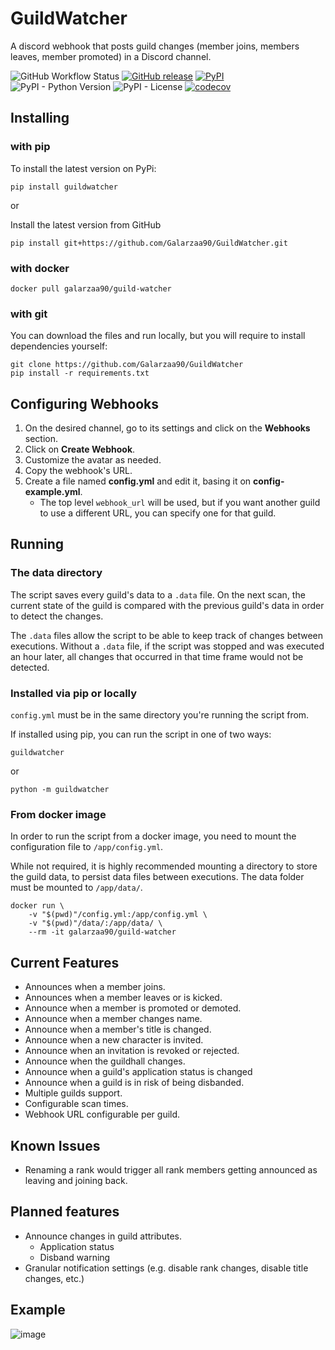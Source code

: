 # GuildWatcher

A discord webhook that posts guild changes (member joins, members leaves, member promoted) in a Discord channel.

![GitHub Workflow Status](https://img.shields.io/github/workflow/status/Galarzaa90/GuildWatcher/Build/master)
[![GitHub release](https://img.shields.io/github/release/Galarzaa90/GuildWatcher/all.svg)](https://github.com/Galarzaa90/GuildWatcher/releases)
[![PyPI](https://img.shields.io/pypi/v/GuildWatcher.svg)](https://pypi.python.org/pypi/GuildWatcher/)
![PyPI - Python Version](https://img.shields.io/pypi/pyversions/GuildWatcher.svg)
![PyPI - License](https://img.shields.io/pypi/l/GuildWatcher.svg)
[![codecov](https://codecov.io/gh/Galarzaa90/GuildWatcher/branch/master/graph/badge.svg?token=8MUNkVsCtO)](https://codecov.io/gh/Galarzaa90/GuildWatcher)

## Installing
### with pip
To install the latest version on PyPi:
```shell
pip install guildwatcher
```

or

Install the latest version from GitHub
```shell
pip install git+https://github.com/Galarzaa90/GuildWatcher.git
```

### with docker
```shell
docker pull galarzaa90/guild-watcher
```


### with git
You can download the files and run locally, but you will require to install dependencies yourself:
```shell
git clone https://github.com/Galarzaa90/GuildWatcher
pip install -r requirements.txt
```

## Configuring Webhooks
1. On the desired channel, go to its settings and click on the **Webhooks** section.
1. Click on **Create Webhook**.
1. Customize the avatar as needed.
1. Copy the webhook's URL.
1. Create a file named **config.yml** and edit it, basing it on **config-example.yml**.
    * The top level `webhook_url` will be used, but if you want another guild to use a different URL, you can specify one for that guild.
    
## Running
### The data directory
The script saves every guild's data to a `.data` file. On the next scan, the current state of the guild is compared with the previous guild's data in order to detect the changes.

The `.data` files allow the script to be able to keep track of changes between executions. Without a `.data` file, if the script was stopped and was executed an hour later, all changes that occurred in that time frame would not be detected.

### Installed via pip or locally
`config.yml` must be in the same directory you're running the script from.


If installed using pip, you can run the script in one of two ways:
```shell
guildwatcher
```

or

```shell
python -m guildwatcher
```

### From docker image
In order to run the script from a docker image, you need to mount the configuration file to `/app/config.yml`. 

While not required, it is highly recommended mounting a directory to store the guild data, to persist data files between executions. The data folder must be mounted to `/app/data/`.

```shell
docker run \
    -v "$(pwd)"/config.yml:/app/config.yml \
    -v "$(pwd)"/data/:/app/data/ \
    --rm -it galarzaa90/guild-watcher
```


## Current Features
- Announces when a member joins.
- Announces when a member leaves or is kicked.
- Announce when a member is promoted or demoted.
- Announce when a member changes name.
- Announce when a member's title is changed.
- Announce when a new character is invited.
- Announce when an invitation is revoked or rejected.
- Announce when the guildhall changes.
- Announce when a guild's application status is changed
- Announce when a guild is in risk of being disbanded.
- Multiple guilds support.
- Configurable scan times.
- Webhook URL configurable per guild.

## Known Issues
- Renaming a rank would trigger all rank members getting announced as leaving and joining back.

## Planned features

- Announce changes in guild attributes.
    - Application status
    - Disband warning
- Granular notification settings (e.g. disable rank changes, disable title changes, etc.)

## Example
![image](https://user-images.githubusercontent.com/12865379/29383497-7df48300-8285-11e7-83c3-f774ad3a43a8.png)

